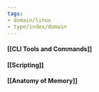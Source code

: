 ```yaml
---
tags: 
- domain/linux
- type/index/domain
---
```

#### [[CLI Tools and Commands]]
#### [[Scripting]]
#### [[Anatomy of Memory]]